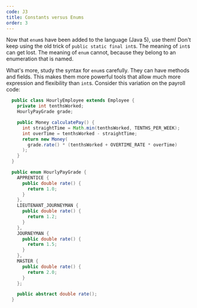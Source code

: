 ```yaml
---
code: J3
title: Constants versus Enums
order: 3
---
```

Now that `enum`s have been added to the language (Java 5), use them!
Don't keep using the old trick of `public static final int`s.
The meaning of `int`s can get lost.
The meaning of `enum` cannot, because they belong to an enumeration that is named.

What's more, study the syntax for `enum`s carefully.
They can have methods and fields.
This makes them more powerful tools that allow much more expression and flexibility than `int`s.
Consider this variation on the payroll code:

```java
  public class HourlyEmployee extends Employee {
    private int tenthsWorked;
    HourlyPayGrade grade;

    public Money calculatePay() {
      int straightTime = Math.min(tenthsWorked, TENTHS_PER_WEEK);
      int overTime = tenthsWorked - straightTime;
      return new Money(
        grade.rate() * (tenthsWorked + OVERTIME_RATE * overTime)
      );
    }
  }

  public enum HourlyPayGrade {
    APPRENTICE {
      public double rate() {
        return 1.0;
      }
    },
    LIEUTENANT_JOURNEYMAN {
      public double rate() {
        return 1.2;
      }
    },
    JOURNEYMAN {
      public double rate() {
        return 1.5;
      }
    },
    MASTER {
      public double rate() {
        return 2.0;
      }
    };

    public abstract double rate();
  }
```